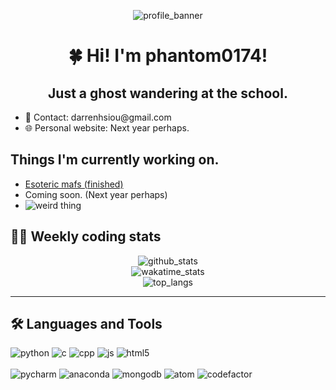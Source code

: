 <p align="center">
	<img src="https://capsule-render.vercel.app/api?type=soft&color=timeGradient&height=90&section=header&text=Phantom's%20profile%20(=^-ω-^=)&fontSize=40&fontAlignY=50&animation=twinkling" alt="profile_banner">
</p>

<h1 align="center">🍀 Hi! I'm phantom0174!</h1>

<div id="personal_info">
	<h2 align="center">Just a ghost wandering at the school.</h2>
	<ul>
		<li> 📎 Contact: darrenhsiou@gmail.com
		<li> 🌐 Personal website: Next year perhaps.
	</ul>
<div>
	
<div id="project">
	<h2 align="left">Things I'm currently working on.</h2>
	<ul>
		<li> <a href="https://hackmd.io/@Quantum-GrAyee/senior_2_2" target="_blank">Esoteric mafs (finished)</a>
		<li> Coming soon. (Next year perhaps)
		<li> <img src="https://latex.codecogs.com/png.latex?\dpi{120}&space;\large&space;\begin{align*}&space;I(x)=\int_{0}^{x}\frac{dt}{t^{\frac{q}{p}}&plus;1}&space;=\begin{cases}&space;p\sum_{k=1}^{m}\left((-1)^{k-1}\frac{x^{1-\frac{q}{p}k}}{p-kq}\right)&plus;\frac{p}{q}(-1)^{m}\sum_{\omega^{q}&plus;1=0}\left(\omega^{p-(m&plus;1)q}\ln\left(x^{\frac{1}{p}}-\omega\right)\right),\&space;\text{where&space;}m=\left&space;\lfloor&space;\frac{p-1}{q}&space;\right&space;\rfloor&space;&&space;\text{&space;if&space;}&space;p\geq&space;q&plus;1&space;\\&space;\\&space;\frac{p}{q}\sum_{\omega^q&plus;1=0}\left(\omega^{p-q}\ln\left(x^\frac{1}{p}-\omega\right)\right)&space;&&space;\text{&space;if&space;}&space;p<&space;q&plus;1&space;\end{cases}&space;\end{align*}" alt="weird thing">
	</ul>
</div>

<div id="status">
	<h2 align="left">👨‍💻 Weekly coding stats</h2>
	<p align="center">
		<img src="https://github-readme-stats.vercel.app/api?username=phantom0174&count_private=true&show_icons=true&theme=tokyonight" alt="github_stats">
		<br>
		<img src="https://github-readme-stats.vercel.app/api/wakatime?username=phantom0174&theme=tokyonight" alt="wakatime_stats">
		<br>
		<img src="https://github-readme-stats.vercel.app/api/top-langs/?username=phantom0174&theme=tokyonight&hide=jupyter%20notebook" alt="top_langs">
	</p>
</div>

<hr>
	
<div id="langs_and_tools">
	<h2 align="left">🛠️ Languages and Tools</h2>
	<div id="langs">
		<img src="https://icongr.am/devicon/python-original.svg?size=40" alt="python">
		<img src="https://icongr.am/devicon/c-original.svg?size=40" alt="c">
		<img src="https://icongr.am/devicon/cplusplus-original.svg?size=40" alt="cpp">
		<img src="https://icongr.am/devicon/javascript-original.svg?size=40" alt="js">
		<img src="https://icongr.am/devicon/html5-original.svg?size=40" alt="html5">
	</div>
	<br>
	<div id="tools">
		<img src="https://icongr.am/devicon/pycharm-original.svg?size=40" alt="pycharm">
		<img src="https://icongr.am/simple/anaconda.svg?size=40&color=35d047" alt="anaconda">
		<img src="https://icongr.am/devicon/mongodb-original-wordmark.svg?size=40" alt="mongodb">
		<img src="https://icongr.am/devicon/atom-original.svg?size=40" alt="atom">
		<img src="https://icongr.am/simple/codefactor.svg?size=40&color=56f068" alt="codefactor">
	</div>
</div>
